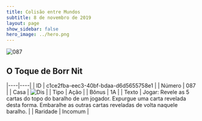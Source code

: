 ```yaml
---
title: Colisão entre Mundos
subtitle: 8 de novembro de 2019
layout: page
show_sidebar: false
hero_image: ../hero.png
---
```


![087](https://cdn.keyforgegame.com/media/card_front/pt/452_087_8JQ4MHH3XP42_pt.png)

## O Toque de Borr Nit

|----|----|
| ID | c1ce2fba-eec3-40bf-bdaa-d6d5655758e1 |
| Número | 087 |
| Casa | ![Dis](https://archonarcana.com/images/thumb/e/e8/Dis.png/22px-Dis.png "Dis") |
| Tipo | Ação |
| Bônus | 1A |
| Texto | Jogar: Revele as 5 cartas do topo do baralho de um jogador. Expurgue uma carta revelada desta forma. Embaralhe as outras cartas reveladas de volta naquele baralho. |
| Raridade | Incomum |
